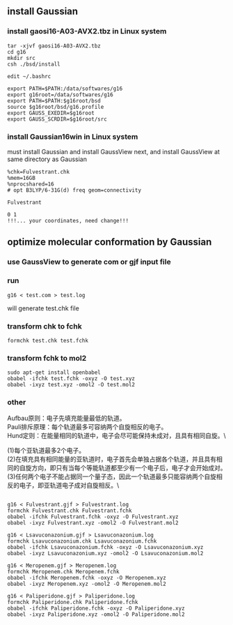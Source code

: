 

## install Gaussian
### install gaosi16-A03-AVX2.tbz in Linux system
```
tar -xjvf gaosi16-A03-AVX2.tbz
cd g16
mkdir src
csh ./bsd/install

edit ~/.bashrc

export PATH=$PATH:/data/softwares/g16
export g16root=/data/softwares/g16
export PATH=$PATH:$g16root/bsd
source $g16root/bsd/g16.profile
export GAUSS_EXEDIR=$g16root
export GAUSS_SCRDIR=$g16root/src

```

### install Gaussian16win in Linux system
must install Gaussian and install GaussView next, and install GaussView at same directory as Gaussian
```
%chk=Fulvestrant.chk
%mem=16GB
%nprocshared=16
# opt B3LYP/6-31G(d) freq geom=connectivity

Fulvestrant

0 1
!!!... your coordinates, need change!!!
```

## optimize molecular conformation by Gaussian
### use GaussView to generate com or gjf input file
### run 
```
g16 < test.com > test.log
```
will generate test.chk file
### transform chk to fchk
```
formchk test.chk test.fchk
```
### transform fchk to mol2
```
sudo apt-get install openbabel
obabel -ifchk test.fchk -oxyz -O test.xyz
obabel -ixyz test.xyz -omol2 -O test.mol2
```
### other
Aufbau原则：电子先填充能量最低的轨道。\
Pauli排斥原理：每个轨道最多可容纳两个自旋相反的电子。\
Hund定则：在能量相同的轨道中，电子会尽可能保持未成对，且具有相同自旋。\

(1)每个亚轨道最多2个电子。\
(2)在填充具有相同能量的亚轨道时，电子首先会单独占据各个轨道，并且具有相同的自旋方向，即只有当每个等能轨道都至少有一个电子后，电子才会开始成对。\
(3)任何两个电子不能占据同一个量子态，因此一个轨道最多只能容纳两个自旋相反的电子，即亚轨道电子成对自旋相反。\

```

g16 < Fulvestrant.gjf > Fulvestrant.log
formchk Fulvestrant.chk Fulvestrant.fchk
obabel -ifchk Fulvestrant.fchk -oxyz -O Fulvestrant.xyz
obabel -ixyz Fulvestrant.xyz -omol2 -O Fulvestrant.mol2

g16 < Lsavuconazonium.gjf > Lsavuconazonium.log
formchk Lsavuconazonium.chk Lsavuconazonium.fchk
obabel -ifchk Lsavuconazonium.fchk -oxyz -O Lsavuconazonium.xyz
obabel -ixyz Lsavuconazonium.xyz -omol2 -O Lsavuconazonium.mol2

g16 < Meropenem.gjf > Meropenem.log
formchk Meropenem.chk Meropenem.fchk
obabel -ifchk Meropenem.fchk -oxyz -O Meropenem.xyz
obabel -ixyz Meropenem.xyz -omol2 -O Meropenem.mol2

g16 < Paliperidone.gjf > Paliperidone.log
formchk Paliperidone.chk Paliperidone.fchk
obabel -ifchk Paliperidone.fchk -oxyz -O Paliperidone.xyz
obabel -ixyz Paliperidone.xyz -omol2 -O Paliperidone.mol2



```

